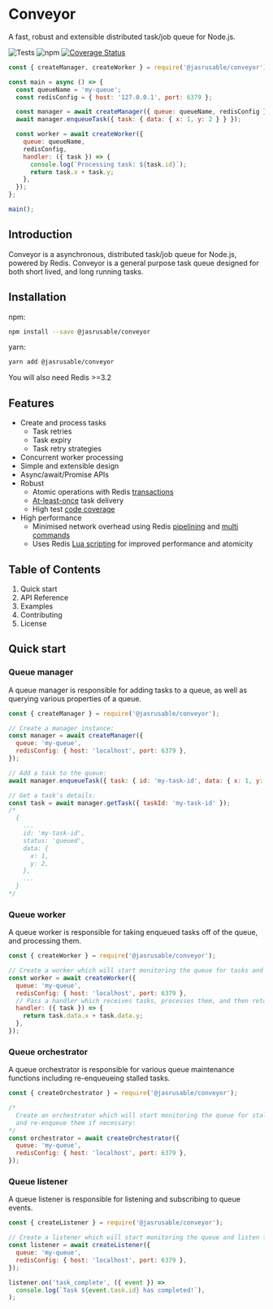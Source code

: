 # Conveyor

A fast, robust and extensible distributed task/job queue for Node.js.

![Tests](https://github.com/jasrusable/conveyor/workflows/Tests/badge.svg)
![npm](https://img.shields.io/npm/v/@jasrusable/conveyor)
[![Coverage Status](https://coveralls.io/repos/github/jasrusable/conveyor/badge.svg?branch=master)](https://coveralls.io/github/jasrusable/conveyor?branch=master)

```js
const { createManager, createWorker } = require('@jasrusable/conveyor');

const main = async () => {
  const queueName = 'my-queue';
  const redisConfig = { host: '127.0.0.1', port: 6379 };

  const manager = await createManager({ queue: queueName, redisConfig });
  await manager.enqueueTask({ task: { data: { x: 1, y: 2 } } });

  const worker = await createWorker({
    queue: queueName,
    redisConfig,
    handler: ({ task }) => {
      console.log(`Processing task: ${task.id}`);
      return task.x + task.y;
    },
  });
};

main();
```

## Introduction

Conveyor is a asynchronous, distributed task/job queue for Node.js, powered by Redis. Conveyor is a general purpose task queue designed for both short lived, and long running tasks.

## Installation

npm:

```bash
npm install --save @jasrusable/conveyor
```

yarn:

```bash
yarn add @jasrusable/conveyor
```

You will also need Redis >=3.2

## Features

- Create and process tasks
  - Task retries
  - Task expiry
  - Task retry strategies
- Concurrent worker processing
- Simple and extensible design
- Async/await/Promise APIs
- Robust
  - Atomic operations with Redis [transactions](https://redis.io/commands/multi)
  - [At-least-once](https://www.cloudcomputingpatterns.org/at_least_once_delivery/) task delivery
  - High test [code coverage](https://coveralls.io/github/jasrusable/conveyor?branch=master)
- High performance
  - Minimised network overhead using Redis [pipelining](https://redis.io/topics/pipelining) and [multi commands](https://redis.io/commands/multi)
  - Uses Redis [Lua scripting](https://redis.io/commands/eval) for improved performance and atomicity

## Table of Contents

1. Quick start
2. API Reference
3. Examples
4. Contributing
5. License

## Quick start

### Queue manager

A queue manager is responsible for adding tasks to a queue, as well as querying various properties of a queue.

```js
const { createManager } = require('@jasrusable/conveyor');

// Create a manager instance:
const manager = await createManager({
  queue: 'my-queue',
  redisConfig: { host: 'localhost', port: 6379 },
});

// Add a task to the queue:
await manager.enqueueTask({ task: { id: 'my-task-id', data: { x: 1, y: 2 } } });

// Get a task's details:
const task = await manager.getTask({ taskId: 'my-task-id' });
/*
  {
    ...
    id: 'my-task-id',
    status: 'queued',
    data: {
      x: 1,
      y: 2,
    },
    ...
  }
*/
```

### Queue worker

A queue worker is responsible for taking enqueued tasks off of the queue, and processing them.

```js
const { createWorker } = require('@jasrusable/conveyor');

// Create a worker which will start monitoring the queue for tasks and process them:
const worker = await createWorker({
  queue: 'my-queue',
  redisConfig: { host: 'localhost', port: 6379 },
  // Pass a handler which receives tasks, processes them, and then returns the result of a task:
  handler: ({ task }) => {
    return task.data.x + task.data.y;
  },
});
```

### Queue orchestrator

A queue orchestrator is responsible for various queue maintenance functions including re-enqueueing stalled tasks.

```js
const { createOrchestrator } = require('@jasrusable/conveyor');

/*
  Create an orchestrator which will start monitoring the queue for stalled tasks
  and re-enqueue them if necessary:
*/
const orchestrator = await createOrchestrator({
  queue: 'my-queue',
  redisConfig: { host: 'localhost', port: 6379 },
});
```

### Queue listener

A queue listener is responsible for listening and subscribing to queue events.

```js
const { createListener } = require('@jasrusable/conveyor');

// Create a listener which will start monitoring the queue and listen for task_complete events:
const listener = await createListener({
  queue: 'my-queue',
  redisConfig: { host: 'localhost', port: 6379 },
});

listener.on('task_complete', ({ event }) =>
  console.log(`Task ${event.task.id} has completed!`),
);
```
